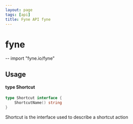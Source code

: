 ```yaml
---
layout: page
tags: [api]
title: Fyne API fyne
---
```


# fyne
--
    import "fyne.io/fyne"

## Usage

#### type Shortcut

```go
type Shortcut interface {
	ShortcutName() string
}
```

Shortcut is the interface used to describe a shortcut action
